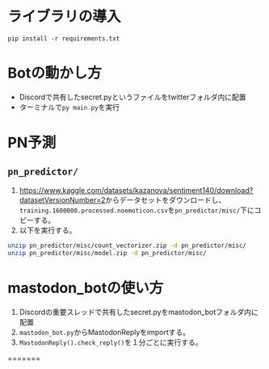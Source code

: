 # ライブラリの導入
`pip install -r requirements.txt`<br/>

# Botの動かし方
* Discordで共有したsecret.pyというファイルをtwitterフォルダ内に配置<br/>
* ターミナルで`py main.py`を実行<br/>

# PN予測

## `pn_predictor/`
1. <https://www.kaggle.com/datasets/kazanova/sentiment140/download?datasetVersionNumber=2>からデータセットをダウンロードし、`training.1600000.processed.noemoticon.csv`を`pn_predictor/misc/`下にコピーする。
1. 以下を実行する。
```sh
unzip pn_predictor/misc/count_vectorizer.zip -d pn_predictor/misc/
unzip pn_predictor/misc/model.zip -d pn_predictor/misc/
```

# mastodon_botの使い方

1. Discordの重要スレッドで共有したsecret.pyをmastodon_botフォルダ内に配置<br/>
2. `mastodon_bot.py`からMastodonReplyをimportする。<br/>
3. `MastodonReply().check_reply()`を１分ごとに実行する。<br/>

=======